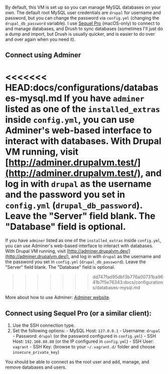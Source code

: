 By default, this VM is set up so you can manage MySQL databases on your own. The default root MySQL user credentials are `drupal` for username and password, but you can change the password via `config.yml` (changing the `drupal_db_password` variable). I use [Sequel Pro](http://www.sequelpro.com/) (macOS-only) to connect to and manage databases, and Drush to sync databases (sometimes I'll just do a dump and import, but Drush is usually quicker, and is easier to do over and over again when you need it).

## Connect using Adminer

<<<<<<< HEAD:docs/configurations/databases-mysql.md
If you have `adminer` listed as one of the `installed_extras` inside `config.yml`, you can use Adminer's web-based interface to interact with databases. With Drupal VM running, visit [http://adminer.drupalvm.test/](http://adminer.drupalvm.test/), and log in with `drupal` as the username and the password you set in `config.yml` (`drupal_db_password`). Leave the "Server" field blank. The "Database" field is optional.
=======
If you have `adminer` listed as one of the `installed_extras` inside `config.yml`, you can use Adminer's web-based interface to interact with databases. With Drupal VM running, visit [http://adminer.drupalvm.dev/](http://adminer.drupalvm.dev/), and log in with `drupal` as the username and the password you set in `config.yml` (`drupal_db_password`). Leave the "Server" field blank. The "Database" field is optional.
>>>>>>> dd747fad95dbf3b776a00731ba9641b7f5e76343:docs/configurations/databases-mysql.md

More about how to use Adminer: [Adminer website](http://www.adminer.org/).

## Connect using Sequel Pro (or a similar client):

  1. Use the SSH connection type.
  2. Set the following options:
    - MySQL Host: `127.0.0.1`
    - Username: `drupal`
    - Password: `drupal` (or the password configured in `config.yml`)
    - SSH Host: `192.168.88.88` (or  the IP configured in `config.yml`)
    - SSH User: `vagrant`
    - SSH Key: (browse to your `~/.vagrant.d/` folder and choose `insecure_private_key`)

You should be able to connect as the root user and add, manage, and remove databases and users.
